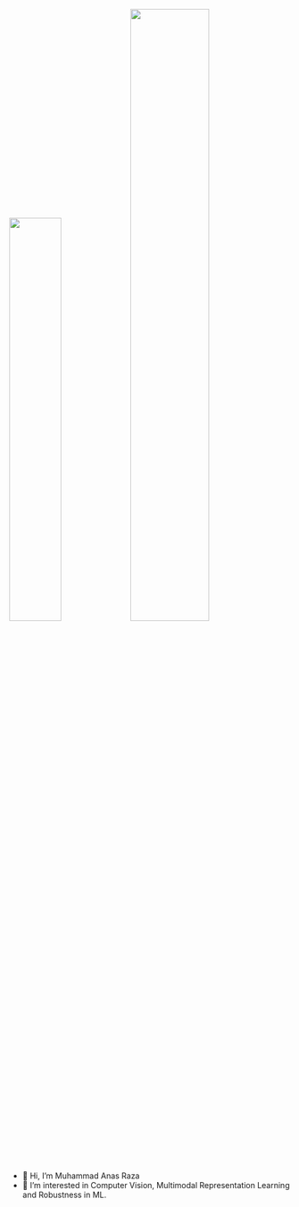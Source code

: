 <img width="43%"  src="https://github-readme-streak-stats.herokuapp.com/?user=anas-rz&hide_border=true" /><img width="53%"  src="https://github-readme-stats.vercel.app/api?username=anas-rz&count_private=true&show_icons=true&include_all_commits=false&hide_border=true&hide_title=true" />

- 👋 Hi, I’m Muhammad Anas Raza
- 👀 I’m interested in Computer Vision, Multimodal Representation Learning and Robustness in ML.

<!---
anas-r-dev/anas-r-dev is a ✨ special ✨ repository because its `README.md` (this file) appears on your GitHub profile.
You can click the Preview link to take a look at your changes.
--->
